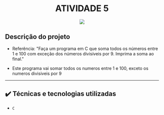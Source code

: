 <h1 align="center"> ATIVIDADE 5 </h1>

<p align="center">
<img src="http://img.shields.io/static/v1?label=STATUS&message=CONCLUIDO&color=GREEN&style=for-the-badge"/>
</p>

## Descrição do projeto 

- Referência: "Faça um programa em C que soma todos os números entre 1 e 100 com exceção dos números divisíveis por 9. 
Imprima a soma ao final."
  
- Este programa vai somar todos os numeros entre 1 e 100, exceto os numeros divisiveis por 9

----

## ✔️ Técnicas e tecnologias utilizadas

- ``C``


